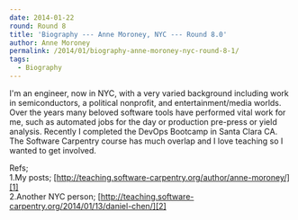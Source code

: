 ```yaml
---
date: 2014-01-22
round: Round 8
title: 'Biography --- Anne Moroney, NYC --- Round 8.0'
author: Anne Moroney
permalink: /2014/01/biography-anne-moroney-nyc-round-8-1/
tags:
  - Biography
---
```

I'm an engineer, now in NYC, with a very varied background including work in semiconductors, a political nonprofit, and entertainment/media worlds. Over the years many beloved software tools have performed vital work for me, such as automated jobs for the day or production pre-press or yield analysis. Recently I completed the DevOps Bootcamp in Santa Clara CA. The Software Carpentry course has much overlap and I love teaching so I wanted to get involved.

Refs;  
1.My posts; [http://teaching.software-carpentry.org/author/anne-moroney/][1]  
2.Another NYC person; [http://teaching.software-carpentry.org/2014/01/13/daniel-chen/][2]

 [1]: http://teaching.software-carpentry.org/author/anne-moroney/ "http://teaching.software-carpentry.org/author/anne-moroney/"
 [2]: http://teaching.software-carpentry.org/2014/01/13/daniel-chen/ "http://teaching.software-carpentry.org/2014/01/13/daniel-chen/"

